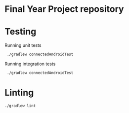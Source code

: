 # Final Year Project repository

# Testing 

Running unit tests
```bash
 ./gradlew connectedAndroidTest  
```
Running integration tests
```bash
 ./gradlew connectedAndroidTest  
```

# Linting
```bash
./gradlew lint  
```